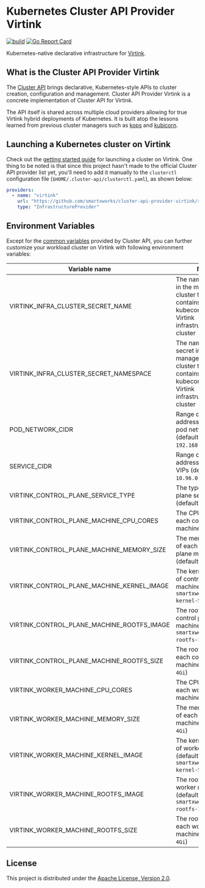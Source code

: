 # Kubernetes Cluster API Provider Virtink

[![build](https://github.com/smartxworks/cluster-api-provider-virtink/actions/workflows/build.yml/badge.svg)](https://github.com/smartxworks/cluster-api-provider-virtink/actions/workflows/build.yml)
[![Go Report Card](https://goreportcard.com/badge/github.com/smartxworks/cluster-api-provider-virtink)](https://goreportcard.com/report/github.com/smartxworks/cluster-api-provider-virtink)

Kubernetes-native declarative infrastructure for [Virtink](https://github.com/smartxworks/virtink).

## What is the Cluster API Provider Virtink

The [Cluster API](https://github.com/kubernetes-sigs/cluster-api) brings declarative, Kubernetes-style APIs to cluster creation, configuration and management. Cluster API Provider Virtink is a concrete implementation of Cluster API for Virtink.

The API itself is shared across multiple cloud providers allowing for true Virtink hybrid deployments of Kubernetes. It is built atop the lessons learned from previous cluster managers such as [kops](https://github.com/kubernetes/kops) and [kubicorn](http://kubicorn.io/).

## Launching a Kubernetes cluster on Virtink

Check out the [getting started guide](https://github.com/kubernetes-sigs/cluster-api-provider-vsphere/blob/main/docs/getting_started.md) for launching a cluster on Virtink. One thing to be noted is that since this project hasn't made to the official Cluster API provider list yet, you'll need to add it manually to the `clusterctl` configuration file (`$HOME/.cluster-api/clusterctl.yaml`), as shown below:

```yaml
providers:
  - name: "virtink"
    url: "https://github.com/smartxworks/cluster-api-provider-virtink/releases/latest/infrastructure-components.yaml"
    type: "InfrastructureProvider"
```

## Environment Variables

Except for the [common variables](https://cluster-api.sigs.k8s.io/clusterctl/provider-contract.html#common-variables) provided by Cluster API, you can further customize your workload cluster on Virtink with following environment variables:

| Variable name                              | Note                                                                                                                 |
| ------------------------------------------ | -------------------------------------------------------------------------------------------------------------------- |
| VIRTINK_INFRA_CLUSTER_SECRET_NAME          | The name of secret in the management cluster that contains the kubeconfig of the Virtink infrastructure cluster      |
| VIRTINK_INFRA_CLUSTER_SECRET_NAMESPACE     | The namespace of secret in the management cluster that contains the kubeconfig of the Virtink infrastructure cluster |
| POD_NETWORK_CIDR                           | Range of IP addresses for the pod network (default `192.168.0.0/16`)                                                 |
| SERVICE_CIDR                               | Range of IP address for service VIPs (default `10.96.0.0/12`)                                                        |
| VIRTINK_CONTROL_PLANE_SERVICE_TYPE         | The type of control plane service (default `NodePort`)                                                               |
| VIRTINK_CONTROL_PLANE_MACHINE_CPU_CORES    | The CPU cores of each control plane machine (default `2`)                                                            |
| VIRTINK_CONTROL_PLANE_MACHINE_MEMORY_SIZE  | The memory size of each control plane machine (default `4Gi`)                                                        |
| VIRTINK_CONTROL_PLANE_MACHINE_KERNEL_IMAGE | The kernel image of control plane machine (default `smartxworks/capch-kernel-5.15.12`)                               |
| VIRTINK_CONTROL_PLANE_MACHINE_ROOTFS_IMAGE | The rootfs image of control plane machine (default `smartxworks/capch-rootfs-1.24.0`)                                |
| VIRTINK_CONTROL_PLANE_MACHINE_ROOTFS_SIZE  | The rootfs size of each control plane machine (default `4Gi`)                                                        |
| VIRTINK_WORKER_MACHINE_CPU_CORES           | The CPU cores of each worker machine (default `2`)                                                                   |
| VIRTINK_WORKER_MACHINE_MEMORY_SIZE         | The memory size of each worker machine (default `4Gi`)                                                               |
| VIRTINK_WORKER_MACHINE_KERNEL_IMAGE        | The kernel image of worker machine (default `smartxworks/capch-kernel-5.15.12`)                                      |
| VIRTINK_WORKER_MACHINE_ROOTFS_IMAGE        | The rootfs image of worker machine (default `smartxworks/capch-rootfs-1.24.0`)                                       |
| VIRTINK_WORKER_MACHINE_ROOTFS_SIZE         | The rootfs size of each worker machine (default `4Gi`)                                                               |

## License

This project is distributed under the [Apache License, Version 2.0](LICENSE).
